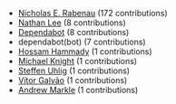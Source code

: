 * [Nicholas E. Rabenau](https://github.com/nerab) (172 contributions)
* [Nathan Lee](https://github.com/X0nic) (8 contributions)
* [Dependabot](https://github.com/dependabot-bot) (8 contributions)
* dependabot(bot) (7 contributions)
* [Hossam Hammady](https://github.com/hammady) (1 contributions)
* [Michael Knight](https://github.com/miknight) (1 contributions)
* [Steffen Uhlig](https://github.com/suhlig) (1 contributions)
* [Vítor Galvão](https://github.com/vitorgalvao) (1 contributions)
* [Andrew Markle](https://github.com/andrewmarkle) (1 contributions)